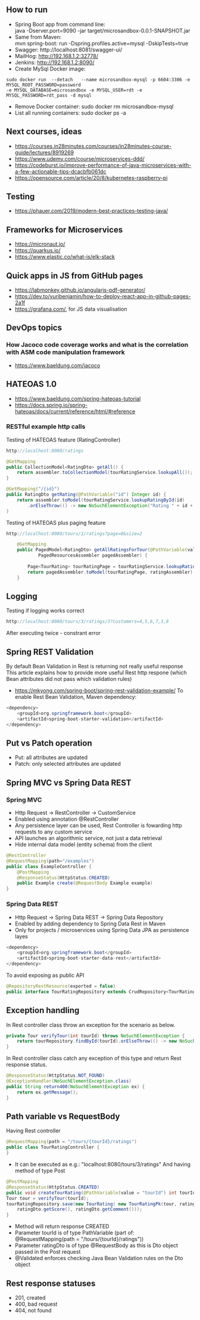 ## How to run
- Spring Boot app from command line:  
java -Dserver.port=9090 -jar target/microsandbox-0.0.1-SNAPSHOT.jar
- Same from Maven:  
mvn spring-boot: run -Dspring.profiles.active=mysql -DskipTests=true
- Swagger: http://localhost:8081/swagger-ui/
- MailHog: http://192.168.1.2:32778/
- Jenkins: http://192.168.1.2:8090/
- Create MySql Docker image: 
```console
sudo docker run  --detach   --name microsandbox-mysql -p 6604:3306 -e MYSQL_ROOT_PASSWORD=password
-e MYSQL_DATABASE=microsandbox -e MYSQL_USER=rdt -e MYSQL_PASSWORD=rdt_pass -d mysql
```
- Remove Docker container: sudo docker rm microsandbox-mysql
- List all running containers: sudo docker ps -a

## Next courses, ideas
- https://courses.in28minutes.com/courses/in28minutes-course-guide/lectures/8919269
- https://www.udemy.com/course/microservices-ddd/
- https://codeburst.io/improve-performance-of-java-microservices-with-a-few-actionable-tips-dcacbfb061dc
- https://opensource.com/article/20/8/kubernetes-raspberry-pi

## Testing
- https://phauer.com/2019/modern-best-practices-testing-java/
## Frameworks for Microservices
- https://micronaut.io/
- https://quarkus.io/
- https://www.elastic.co/what-is/elk-stack

## Quick apps in JS from GitHub pages
- https://labmonkey.github.io/angularjs-pdf-generator/
- https://dev.to/yuribenjamin/how-to-deploy-react-app-in-github-pages-2a1f
- https://grafana.com/, for JS data visualisation

## DevOps topics
### How Jacoco code coverage works and what is the correlation with ASM code manipulation framework
- https://www.baeldung.com/jacoco

## HATEOAS 1.0
- https://www.baeldung.com/spring-hateoas-tutorial
- https://docs.spring.io/spring-hateoas/docs/current/reference/html/#reference

### RESTful example http calls
Testing of HATEOAS feature (RatingController)
```java
http://localhost:8080/ratings
```
```java
@GetMapping
public CollectionModel<RatingDto> getAll() {
	return assembler.toCollectionModel(tourRatingService.lookupAll());
}

@GetMapping("/{id}")
public RatingDto getRating(@PathVariable("id") Integer id) {
	return assembler.toModel(tourRatingService.lookupRatingById(id)
	  	.orElseThrow(() -> new NoSuchElementException("Rating " + id + " not found"))
)
```
Testing of HATEOAS plus paging feature
```java
http://localhost:8080/tours/1/ratings?page=0&size=2
```
```java
    @GetMapping
    public PagedModel<RatingDto> getAllRatingsForTour(@PathVariable(value = "tourId") int tourId, Pageable pageable, 
    		PagedResourcesAssembler pagedAssembler) {
		
        Page<TourRating> tourRatingPage = tourRatingService.lookupRatings(tourId, pageable);
        return pagedAssembler.toModel(tourRatingPage, ratingAssembler);
    }
```
## Logging
Testing if logging works correct
```java
http://localhost:8080/tours/3/ratings/3?customers=4,5,6,7,3,8
```
After executing twice - constrant error
## Spring REST Validation
By default Bean Validation in Rest is returning not really useful response
This article explains how to provide more useful Rest http respone (which Bean attributes did not pass which validation rules)
- https://mkyong.com/spring-boot/spring-rest-validation-example/
To enable Rest Bean Validation, Maven dependency:
```java
<dependency>
	<groupId>org.springframework.boot</groupId>
	<artifactId>spring-boot-starter-validation</artifactId>
</dependency>
```
## Put vs Patch operation
- Put: all attributes are updated
- Patch: only selected attributes are updated

## Spring MVC vs Spring Data REST
### Spring MVC
- Http Request -> RestController -> CustomService
- Enabled using annotation @RestController
- Any persistence layer can be used, Rest Controller is fowarding http requests to any custom service
- API launches an algorithmic service, not just a data retrieval
- Hide internal data model (entity schema) from the client
```java
@RestController
@RequestMapping(path="/examples")
public class ExampleController {
	@PostMapping
	@ResponseStatus(HttpStatus.CREATED)
	public Example create(@RequestBody Example example)
}
```
### Spring Data REST
- Http Request -> Spring Data REST -> Spring Data Repository
- Enabled by adding dependency to Spring Data Rest in Maven
- Only for projects / microservices using Spring Data JPA as persistence layes
```java
<dependency>
	<groupId>org.springframework.boot</groupId>
	<artifactId>spring-boot-starter-data-rest</artifactId>
</dependency>
```
To avoid exposing as public API
```java
@RepositoryRestResource(exported = false)
public interface TourRatingRepository extends CrudRepository<TourRating, TourRatingPk>
```
## Exception handling
In Rest controller class throw an exception for the scenario as below.
```java
private Tour verifyTour(int tourId) throws NoSuchElementException {
	return tourRepository.findById(tourId).orElseThrow(() -> new NoSuchElementException("Tour does not exist " + tourId));
}
```
In Rest controller class catch any exception of this type and return Rest response status.
```java
@ResponseStatus(HttpStatus.NOT_FOUND)
@ExceptionHandler(NoSuchElementException.class)
public String return400(NoSuchElementException ex) {
	return ex.getMessage();
}
```
## Path variable vs RequestBody
Having Rest controller
```java
@RequestMapping(path = "/tours/{tourId}/ratings")
public class TourRatingController {
}
```
- It can be executed as e.g.: "localhost:8080/tours/3/ratings"
And having method of type Post
```java
@PostMapping
@ResponseStatus(HttpStatus.CREATED)
public void createTourRating(@PathVariable(value = "tourId") int tourId, @RequestBody @Validated RatingDto ratingDto) {
Tour tour = verifyTour(tourId);
tourRatingRepository.save(new TourRating( new TourRatingPk(tour, ratingDto.getCustomerId()),
	ratingDto.getScore(), ratingDto.getComment()));
}
```
- Method will return response CREATED
- Parameter tourId is of type PathVariable (part of: @RequestMapping(path = "/tours/{tourId}/ratings"))
- Parameter ratingDto is of type @RequestBody as this is Dto object passed in the Post request
- @Validated enforces checking Java Bean Validation rules on the Dto object
## Rest response statuses
- 201, created
- 400, bad request
- 404, not found
